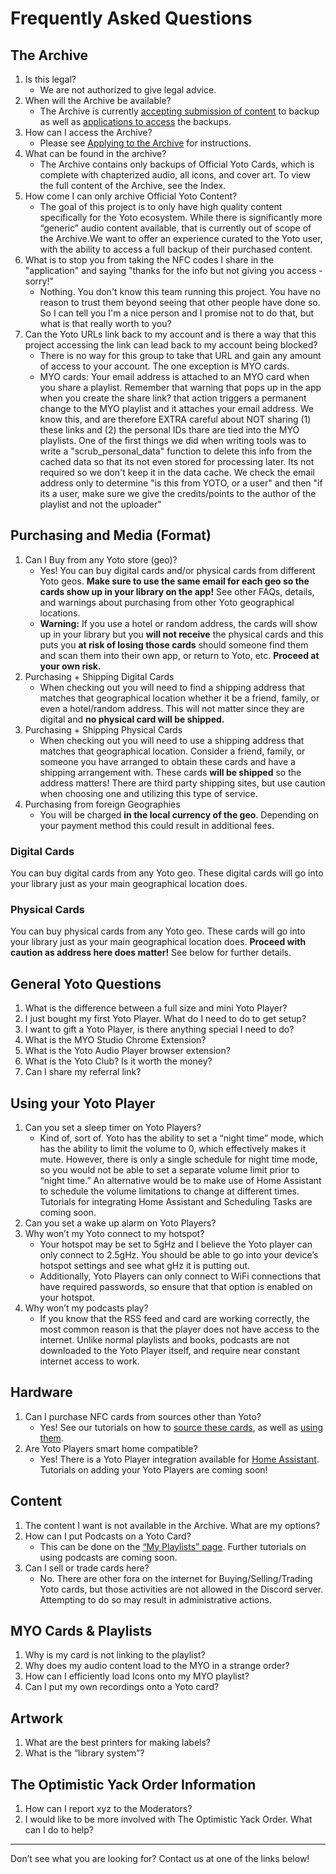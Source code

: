
# Frequently Asked Questions

## The Archive

1.  Is this legal?
	- We are not authorized to give legal advice.
3.  When will the Archive be available?
	- The Archive is currently [accepting submission of content](/guides/archive/using_the_card_collector_tool.md) to backup as well as [applications to access](/guides/archive/applying_to_the_archive.md) the backups.
4.  How can I access the Archive?
	- Please see  [Applying to the Archive](/guides/archive/applying_to_the_archive.md) for instructions.
5.  What can be found in the archive?
	- The Archive contains only backups of Official Yoto Cards, which is complete with chapterized audio, all icons, and cover art. To view the full content of the Archive, see the Index.
6.  How come I can only archive Official Yoto Content?
	- The goal of this project is to only have high quality content specifically for the Yoto ecosystem. While there is significantly more “generic” audio content available, that is currently out of scope of the Archive.We want to offer an experience curated to the Yoto user, with the ability to access a full backup of their purchased content.
7. What is to stop you from taking the NFC codes I share in the "application" and saying "thanks for the info but not giving you access - sorry!" 
	- Nothing. You don't know this team running this project. You have no reason to trust them beyond seeing that other people have done so. So I can tell you I'm a nice person and I promise not to do that, but what is that really worth to you?
8. Can the Yoto URLs link back to my account and is there a way that this project accessing the link can lead back to my account being blocked?
	- There is no way for this group to take that URL and gain any amount of access to your account. The one exception is MYO cards.
	- MYO cards: Your email address is attached to an MYO card when you share a playlist. Remember that warning that pops up in the app when you create the share link? that action triggers a permanent change to the MYO playlist and it attaches your email address.  We know this, and are therefore EXTRA careful about NOT sharing (1) these links and (2) the personal IDs thare are tied into the MYO playlists. One of the first things we did when writing tools was to write a "scrub_personal_data" function to delete this info from the cached data so that its not even stored for processing later. Its not required so we don't keep it in the data cache. We check the email address only to determine "is this from YOTO, or a user" and then "if its a user, make sure we give the credits/points to the author of the playlist and not the uploader"
	
## Purchasing and Media (Format)

1. Can I Buy from any Yoto store (geo)? 
	- Yes! You can buy digital cards and/or physical cards from different Yoto geos. **Make sure to use the same email for each geo so the cards show up in your library on the app!** See other FAQs, details, and warnings about purchasing from other Yoto geographical locations. 
	- **Warning:** If you use a hotel or random address, the cards will show up in your library but you **will not receive** the physical cards and this puts you **at risk of losing those cards** should someone find them and scan them into their own app, or return to Yoto, etc. **Proceed at your own risk.**
2. Purchasing + Shipping Digital Cards
	- When checking out you will need to find a shipping address that matches that geographical location whether it be a friend, family, or even a hotel/random address. This will not matter since they are digital and **no physical card will be shipped.**
3. Purchasing + Shipping Physical Cards
	- When checking out you will need to use a shipping address that matches that geographical location. Consider a friend, family, or someone you have arranged to obtain these cards and have a shipping arrangement with. These cards **will be shipped** so the address matters! There are third party shipping sites, but use caution when choosing one and utilizing this type of service.
4. Purchasing from foreign Geographies
	- You will be charged **in the local currency of the geo**. Depending on your payment method this could result in additional fees. 

### **Digital Cards**
You can buy digital cards from any Yoto geo. These digital cards will go into your library just as your main geographical location does. 

### **Physical Cards**
You can buy physical cards from any Yoto geo. These cards will go into your library just as your main geographical location does. **Proceed with caution as address here does matter!** See below for further details. 

## General Yoto Questions

1.  What is the difference between a full size and mini Yoto Player?
2.  I just bought my first Yoto Player. What do I need to do to get setup?
3.  I want to gift a Yoto Player, is there anything special I need to do?
4.  What is the MYO Studio Chrome Extension?
5.  What is the Yoto Audio Player browser extension?
6.  What is the Yoto Club? Is it worth the money?
7.  Can I share my referral link?

## Using your Yoto Player

1.  Can you set a sleep timer on Yoto Players?
	- Kind of, sort of. Yoto has the ability to set a “night time” mode, which has the ability to limit the volume to 0, which effectively makes it mute. However, there is only a single schedule for night time mode, so you would not be able to set a separate volume limit prior to “night time.” An alternative would be to make use of Home Assistant to schedule the volume limitations to change at different times. Tutorials for integrating Home Assistant and Scheduling Tasks are coming soon.
2.  Can you set a wake up alarm on Yoto Players?
3.  Why won’t my Yoto connect to my hotspot?
	- Your hotspot may be set to 5gHz and I believe the Yoto player can only connect to 2.5gHz. You should be able to go into your device’s hotspot settings and see what gHz it is putting out.
	- Additionally, Yoto Players can only connect to WiFi connections that have required passwords, so ensure that that option is enabled on your hotspot.
4.  Why won’t my podcasts play?
	- If you know that the RSS feed and card are working correctly, the most common reason is that the player does not have access to the internet. Unlike normal playlists and books, podcasts are not downloaded to the Yoto Player itself, and require near constant internet access to work.

## Hardware

1.  Can I purchase NFC cards from sources other than Yoto?
	- Yes! See our tutorials on how to [source these cards](/guides/choosing_a_3rd_party_nfc_card.md), as well as [using them](/guides/using_3rd_party_nfc_cards.md).
2.  Are Yoto Players smart home compatible?
	- Yes! There is a Yoto Player integration available for [Home Assistant](https://www.home-assistant.io/). Tutorials on adding your Yoto Players are coming soon!

## Content

1.  The content I want is not available in the Archive. What are my options?
2.  How can I put Podcasts on a Yoto Card?
	- This can be done on the [“My Playlists” page](https://my.yotoplay.com/my-cards). Further tutorials on using podcasts are coming soon.
3.  Can I sell or trade cards here?
	- No. There are other fora on the internet for Buying/Selling/Trading Yoto cards, but those activities are not allowed in the Discord server. Attempting to do so may result in administrative actions.

## MYO Cards & Playlists

1.  Why is my card is not linking to the playlist?
2.  Why does my audio content load to the MYO in a strange order?
3.  How can I efficiently load Icons onto my MYO playlist?
4.  Can I put my own recordings onto a Yoto card?

## Artwork

1.  What are the best printers for making labels?
2.  What is the “library system”?

## The Optimistic Yack Order Information

1.  How can I report xyz to the Moderators?
2.  I would like to be more involved with The Optimistic Yack Order. What can I do to help?

---

Don’t see what you are looking for? Contact us at one of the links below!